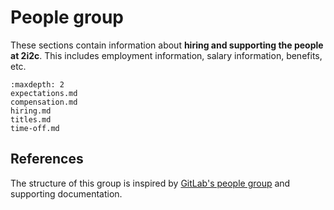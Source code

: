 # People group

These sections contain information about **hiring and supporting the people at 2i2c**.
This includes employment information, salary information, benefits, etc.

```{toctree}
:maxdepth: 2
expectations.md
compensation.md
hiring.md
titles.md
time-off.md
```

## References

The structure of this group is inspired by [GitLab's people group](https://about.gitlab.com/handbook/people-group/) and supporting documentation.
